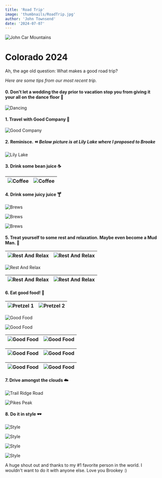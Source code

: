 ```yaml
---
title: 'Road Trip'
image: 'thumbnails/RoadTrip.jpg'
author: 'John Townsend'
date: '2024-07-07'
---
```

![John Car Mountains](/thumbnails/RoadTrip.jpg)

# Colorado 2024 
Ah, the age old question: What makes a good road trip?

_Here are some tips from our most recent trip._


#### 0. Don't let a wedding the day prior to vacation stop you from giving it your all on the dance floor 🕺

![Dancing](/blogphotos/CO2024/Party.jpg)

#### 1. Travel with Good Company 🚗

![Good Company](/blogphotos/CO2024/RoadTrip.jpeg)



#### 2. Reminisce. ⏪ *Below picture is at Lily Lake where I proposed to Brooke*

![Lily Lake](/blogphotos/CO2024/LilyLake.jpg)
    &nbsp;&nbsp;&nbsp;&nbsp;



#### 3. Drink some bean juice ☕️

| ![Coffee](/blogphotos/CO2024/Coffee.jpg) | ![Coffee](/blogphotos/CO2024/Coffee2.jpeg) |
|-|-|



#### 4. Drink some juicy juice 🍸

![Brews](/blogphotos/CO2024/Brews.jpg)


![Brews](/blogphotos/CO2024/Brews2.jpg)


![Brews](/blogphotos/CO2024/Brews3.jpeg)

#### 5. Treat yourself to some rest and relaxation. Maybe even become a Mud Man. 💅


| ![Rest And Relax](/blogphotos/CO2024/RestAndRelax2.jpg) | ![Rest And Relax](/blogphotos/CO2024/Tubbin.jpg) |
|-|-|


![Rest And Relax](/blogphotos/CO2024/RestAndRelax.jpeg)


| ![Rest And Relax](/blogphotos/CO2024/Mudman2.jpeg) | ![Rest And Relax](/blogphotos/CO2024/Mudman1.jpeg) |
|-|-|


#### 6. Eat good food! 🥘

| ![Pretzel 1](/blogphotos/CO2024/BrookePretzel2.jpg) | ![Pretzel 2](/blogphotos/CO2024/JohnPretzel.jpeg) | 
|-|-|


![Good Food](/blogphotos/CO2024/GoodFood1.jpg) 


![Good Food](/blogphotos/CO2024/GoodFood2.jpg) 


| ![Good Food](/blogphotos/CO2024/GoodFood3.jpg) | ![Good Food](/blogphotos/CO2024/GoodFood7.jpeg) | 
|-|-|


| ![Good Food](/blogphotos/CO2024/GoodFood6.jpeg) | ![Good Food](/blogphotos/CO2024/GoodFood5.jpg) | 
|-|-|

| ![Good Food](/blogphotos/CO2024/Canes1.jpeg) | ![Good Food](/blogphotos/CO2024/Canes2.jpeg) | 
|-|-|


#### 7. Drive amongst the clouds ☁️

![Trail Ridge Road](/blogphotos/CO2024/TrailRidgeRoad.jpg)


![Pikes Peak](/blogphotos/CO2024/PikesPeak1.jpeg)


#### 8. Do it in style 🕶️

![Style](/blogphotos/CO2024/Style1.jpeg)


![Style](/blogphotos/CO2024/Style2.jpg)


![Style](/blogphotos/CO2024/Style3.jpg)


![Style](/blogphotos/CO2024/Style4.jpg)


A huge shout out and thanks to my #1 favorite person in the world. I wouldn't want to do it with anyone else. Love you Brookey :)

